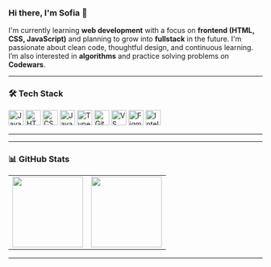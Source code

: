 ### Hi there, I'm Sofia 👋

I'm currently learning **web development** with a focus on **frontend (HTML, CSS, JavaScript)** and planning to grow into **fullstack** in the future. 
I'm passionate about clean code, thoughtful design, and continuous learning. I’m also interested in **algorithms** and practice solving problems on **Codewars**.

---

### 🛠️ Tech Stack

<p align="left">
  <img src="https://cdn.jsdelivr.net/gh/devicons/devicon/icons/java/java-original.svg" alt="Java" width="30" height="30"/>
  <img src="https://cdn.jsdelivr.net/gh/devicons/devicon/icons/html5/html5-original.svg" alt="HTML" width="30" height="30"/>
  <img src="https://cdn.jsdelivr.net/gh/devicons/devicon/icons/css3/css3-original.svg" alt="CSS" width="30" height="30"/>
  <img src="https://cdn.jsdelivr.net/gh/devicons/devicon/icons/javascript/javascript-original.svg" alt="JavaScript" width="30" height="30"/>
  <img src="https://cdn.jsdelivr.net/gh/devicons/devicon/icons/typescript/typescript-original.svg" alt="TypeScript" width="30" height="30"/>
  <img src="https://cdn.jsdelivr.net/gh/devicons/devicon/icons/git/git-original.svg" alt="Git" width="30" height="30"/>
  <img src="https://cdn.jsdelivr.net/gh/devicons/devicon/icons/vscode/vscode-original.svg" alt="VS Code" width="30" height="30"/>
  <img src="https://cdn.jsdelivr.net/gh/devicons/devicon/icons/figma/figma-original.svg" alt="Figma" width="30" height="30"/>
  <img src="https://cdn.jsdelivr.net/gh/devicons/devicon/icons/intellij/intellij-original.svg" alt="IntelliJ IDEA" width="30" height="30"/>
</p>

---
---

### 📊 GitHub Stats

<table><tr valign="top">
<td>
  <img src="https://github-readme-stats.vercel.app/api?username=SofiaKubo&show_icons=true&theme=tokyonight" height="140"/>
</td>
<td>
  <img src="https://github-readme-stats.vercel.app/api/top-langs/?username=SofiaKubo&layout=compact&theme=tokyonight" height="140"/>
</td>
</tr></table>

---
